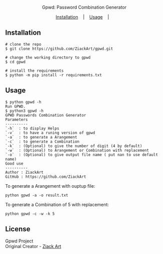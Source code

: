 <p align=center>
  <span>Gpwd: Password Combination Generator</span>
  <br>
</p>

<p align="center">
  <a href="#installation">Installation</a>
  &nbsp;&nbsp;&nbsp;|&nbsp;&nbsp;&nbsp;
  <a href="#usage">Usage</a>
  &nbsp;&nbsp;&nbsp;|&nbsp;&nbsp;&nbsp;
</p>

## Installation

```console
# clone the repo
$ git clone https://github.com/ZiackArt/gpwd.git

# change the working directory to gpwd
$ cd gpwd

# install the requirements
$ python -m pip install -r requirements.txt
```

## Usage

```console
$ python gpwd -h
Run GPWD.
$ python3 gpwd -h
GPWD Passwords Combination Generator
Parameters
----------
`-h`  : to display Helps
`-v`  : to have a runing version of gpwd
`-a`  : to generate a Arangement 
`-c`  : to generate a Combination
`-k`  : (Optional) to give the number of digit (4 by default)
`-w`  : (Optional) to Arangement or Combination with replacement
`-o`  : (Optional) to give output file name ( put nan to use default name)
Good use
----------
Author : ZiackArt
GitHub : https://github.com/ZiackArt
```

To generate a Arangement with ouptup file:
```
python gpwd -a -o result.txt
```

To generate a Combination of 5 with replacement:
```
python gpwd -c -w -k 5
```
## License

Gpwd Project<br/>
Original Creator - [Ziack Art](https://github.com/ZiackArt)
